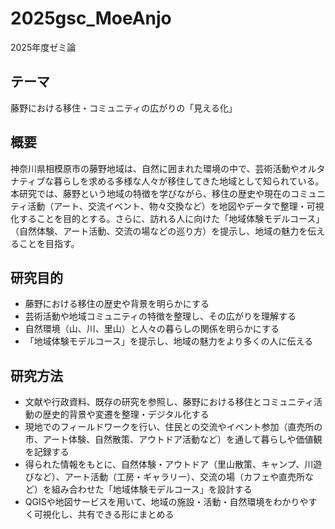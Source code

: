 # 2025gsc_MoeAnjo
2025年度ゼミ論

## テーマ
藤野における移住・コミュニティの広がりの「見える化」

## 概要
神奈川県相模原市の藤野地域は、自然に囲まれた環境の中で、芸術活動やオルタナティブな暮らしを求める多様な人々が移住してきた地域として知られている。本研究では、藤野という地域の特徴を学びながら、移住の歴史や現在のコミュニティ活動（アート、交流イベント、物々交換など）を地図やデータで整理・可視化することを目的とする。さらに、訪れる人に向けた「地域体験モデルコース」（自然体験、アート活動、交流の場などの巡り方）を提示し、地域の魅力を伝えることを目指す。  

## 研究目的
- 藤野における移住の歴史や背景を明らかにする  
- 芸術活動や地域コミュニティの特徴を整理し、その広がりを理解する  
- 自然環境（山、川、里山）と人々の暮らしの関係を明らかにする  
- 「地域体験モデルコース」を提示し、地域の魅力をより多くの人に伝える  

## 研究方法
- 文献や行政資料、既存の研究を参照し、藤野における移住とコミュニティ活動の歴史的背景や変遷を整理・デジタル化する
- 現地でのフィールドワークを行い、住民との交流やイベント参加（直売所の市、アート体験、自然散策、アウトドア活動など）を通して暮らしや価値観を記録する
- 得られた情報をもとに、自然体験・アウトドア（里山散策、キャンプ、川遊びなど）、アート活動（工房・ギャラリー）、交流の場（カフェや直売所など）を組み合わせた「地域体験モデルコース」を設計する
- QGISや地図サービスを用いて、地域の施設・活動・自然環境をわかりやすく可視化し、共有できる形にまとめる
